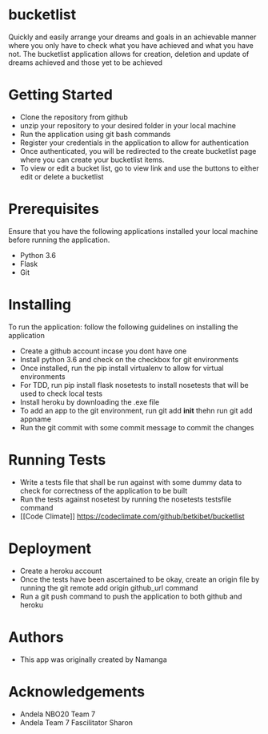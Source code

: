 # bucketlist
Quickly and easily arrange your dreams and goals in an achievable manner where you only have to check what you have achieved and what you have not.
The bucketlist application allows for creation, deletion and update of dreams achieved and those yet to be achieved
# Getting Started
- Clone the repository from github
- unzip your repository to your desired folder in your local machine
- Run the application using git bash commands
- Register your credentials in the application to allow for authentication
- Once authenticated, you will be redirected to the create bucketlist page where you can create your bucketlist items. 
- To view or edit a bucket list, go to view link and use the buttons to either edit or delete a bucketlist
# Prerequisites
Ensure that you have the following applications installed your local machine before running the application.
- Python 3.6
- Flask 
- Git
# Installing
To run the application: follow the following guidelines on installing the application
- Create a github account incase you dont have one
- Install python 3.6 and check on the checkbox for git environments
- Once installed, run the pip install virtualenv to allow for virtual environments
- For TDD, run pip install flask nosetests to install nosetests that will be used to check local tests
- Install heroku by downloading the .exe file
- To add an app to the git environment, run git add __init__ thehn run git add appname
- Run the git commit with some commit message to commit the changes
# Running Tests
- Write a tests file that shall be run against with some dummy data to check for correctness of the application to be built
- Run the tests against nosetest by running the nosetests testsfile command
- [[Code Climate]] https://codeclimate.com/github/betkibet/bucketlist
# Deployment
- Create a heroku account
- Once the tests have been ascertained to be okay, create an origin file by running the git remote add origin github_url command
- Run a git push command to push the application to both github and heroku
# Authors
- This app was originally created by Namanga
# Acknowledgements
- Andela NBO20 Team 7
- Andela Team 7 Fascilitator Sharon
